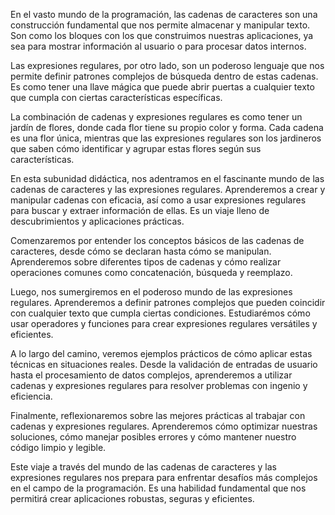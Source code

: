 En el vasto mundo de la programación, las cadenas de caracteres son una construcción fundamental que nos permite almacenar y manipular texto. Son como los bloques con los que construimos nuestras aplicaciones, ya sea para mostrar información al usuario o para procesar datos internos.

Las expresiones regulares, por otro lado, son un poderoso lenguaje que nos permite definir patrones complejos de búsqueda dentro de estas cadenas. Es como tener una llave mágica que puede abrir puertas a cualquier texto que cumpla con ciertas características específicas.

La combinación de cadenas y expresiones regulares es como tener un jardín de flores, donde cada flor tiene su propio color y forma. Cada cadena es una flor única, mientras que las expresiones regulares son los jardineros que saben cómo identificar y agrupar estas flores según sus características.

En esta subunidad didáctica, nos adentramos en el fascinante mundo de las cadenas de caracteres y las expresiones regulares. Aprenderemos a crear y manipular cadenas con eficacia, así como a usar expresiones regulares para buscar y extraer información de ellas. Es un viaje lleno de descubrimientos y aplicaciones prácticas.

Comenzaremos por entender los conceptos básicos de las cadenas de caracteres, desde cómo se declaran hasta cómo se manipulan. Aprenderemos sobre diferentes tipos de cadenas y cómo realizar operaciones comunes como concatenación, búsqueda y reemplazo.

Luego, nos sumergiremos en el poderoso mundo de las expresiones regulares. Aprenderemos a definir patrones complejos que pueden coincidir con cualquier texto que cumpla ciertas condiciones. Estudiarémos cómo usar operadores y funciones para crear expresiones regulares versátiles y eficientes.

A lo largo del camino, veremos ejemplos prácticos de cómo aplicar estas técnicas en situaciones reales. Desde la validación de entradas de usuario hasta el procesamiento de datos complejos, aprenderemos a utilizar cadenas y expresiones regulares para resolver problemas con ingenio y eficiencia.

Finalmente, reflexionaremos sobre las mejores prácticas al trabajar con cadenas y expresiones regulares. Aprenderemos cómo optimizar nuestras soluciones, cómo manejar posibles errores y cómo mantener nuestro código limpio y legible.

Este viaje a través del mundo de las cadenas de caracteres y las expresiones regulares nos prepara para enfrentar desafíos más complejos en el campo de la programación. Es una habilidad fundamental que nos permitirá crear aplicaciones robustas, seguras y eficientes.
